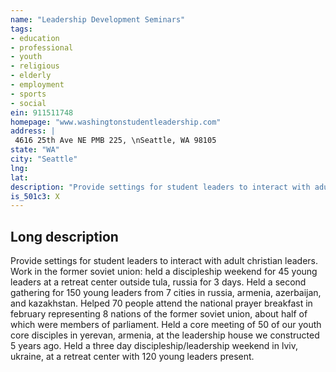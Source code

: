 ```yaml
---
name: "Leadership Development Seminars"
tags:
- education
- professional
- youth
- religious
- elderly
- employment
- sports
- social
ein: 911511748
homepage: "www.washingtonstudentleadership.com"
address: |
 4616 25th Ave NE PMB 225, \nSeattle, WA 98105
state: "WA"
city: "Seattle"
lng: 
lat: 
description: "Provide settings for student leaders to interact with adult christian leaders. "
is_501c3: X
---
```


## Long description

Provide settings for student leaders to interact with adult christian leaders. Work in the former soviet union: held a discipleship weekend for 45 young leaders at a retreat center outside tula, russia for 3 days. Held a second gathering for 150 young leaders from 7 cities in russia, armenia, azerbaijan, and kazakhstan. Helped 70 people attend the national prayer breakfast in february representing 8 nations of the former soviet union, about half of which were members of parliament. Held a core meeting of 50 of our youth core disciples in yerevan, armenia, at the leadership house we constructed 5 years ago. Held a three day discipleship/leadership weekend in lviv, ukraine, at a retreat center with 120 young leaders present. 
